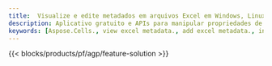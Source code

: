 ```yaml
---
title:  Visualize e edite metadados em arquivos Excel em Windows, Linux e macOS
description: Aplicativo gratuito e APIs para manipular propriedades de documentos de arquivos XLS e XLSX
keywords: [Aspose.Cells., view excel metadata., add excel metadata., insert excel metadata., edit excel metadata., remove excel metadata., extract excel metadata., modify excel metadata]
---
```

{{< blocks/products/pf/agp/feature-solution >}} 

